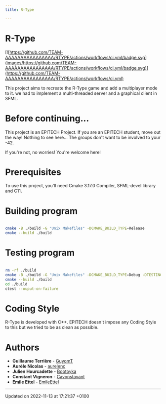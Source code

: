 ```yaml
---
title: R-Type

---
```


# R-Type



[![https://github.com/TEAM-AAAAAAAAAAAAAAAA/RTYPE/actions/workflows/ci.yml/badge.svg](images/https://github.com/TEAM-AAAAAAAAAAAAAAAA/RTYPE/actions/workflows/ci.yml/badge.svg)](https://github.com/TEAM-AAAAAAAAAAAAAAAA/RTYPE/actions/workflows/ci.yml)

This project aims to recreate the R-Type game and add a multiplayer mode to it. we had to implement a multi-threaded server and a graphical client in SFML.


# Before continuing...

This project is an EPITECH Project. If you are an EPITECH student, move out the way! Nothing to see here... The groups don't want to be involved to your -42.

If you're not, no worries! You're welcome here!


# Prerequisites

To use this project, you'll need Cmake 3.17.0 Compiler, SFML-devel library and C11.


# Building program

```bash

cmake -B ./build -G "Unix Makefiles" -DCMAKE_BUILD_TYPE=Release
cmake --build ./build
```


# Testing program

```bash

rm -rf ./build
cmake -B ./build -G "Unix Makefiles" -DCMAKE_BUILD_TYPE=Debug -DTESTING=ON
cmake --build ./build
cd ./build
ctest --ouput-on-failure
```


# Coding Style

R-Type is developed with C++. EPITECH doesn't impose any Coding Style to this but we tried to be as clean as possible.


# Authors



* **Guillaume Terrière** - [GuyomT](https://github.com/GuyomT)
* **Aurèle Nicolas** - [aurelenc](https://github.com/aurelenc)
* **Julien Hourcadette** - [Bootoyka](https://github.com/Bootoyka)
* **Constant Vigneron** - [Cavonstavant](https://github.com/Cavonstavant)
* **Emile Ettel** - [EmileEttel](https://github.com/EmileEttel)

-------------------------------

Updated on 2022-11-13 at 17:21:37 +0100
